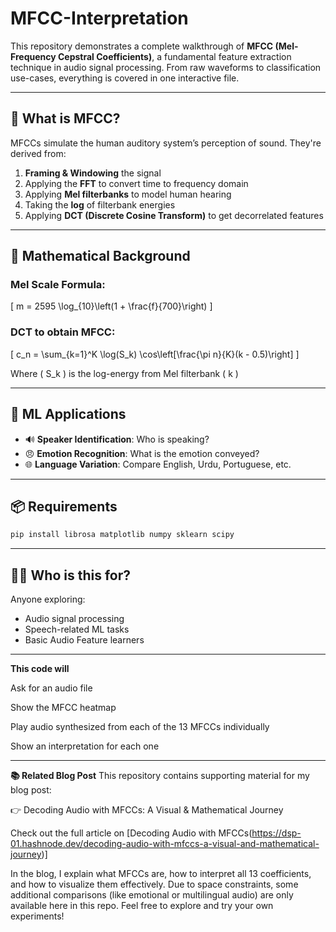 # MFCC-Interpretation

This repository demonstrates a complete walkthrough of **MFCC (Mel-Frequency Cepstral Coefficients)**, a fundamental feature extraction technique in audio signal processing. From raw waveforms to classification use-cases, everything is covered in one interactive file.

---

## 🧠 What is MFCC?
MFCCs simulate the human auditory system’s perception of sound. They're derived from:

1. **Framing & Windowing** the signal
2. Applying the **FFT** to convert time to frequency domain
3. Applying **Mel filterbanks** to model human hearing
4. Taking the **log** of filterbank energies
5. Applying **DCT (Discrete Cosine Transform)** to get decorrelated features

---

## 🔬 Mathematical Background

### Mel Scale Formula:
\[ m = 2595 \log_{10}\left(1 + \frac{f}{700}\right) \]

### DCT to obtain MFCC:
\[ c_n = \sum_{k=1}^K \log(S_k) \cos\left[\frac{\pi n}{K}(k - 0.5)\right] \]

Where \( S_k \) is the log-energy from Mel filterbank \( k \)

---

## 🤖 ML Applications

- 🔊 **Speaker Identification**: Who is speaking?
- 😠 **Emotion Recognition**: What is the emotion conveyed?
- 🌐 **Language Variation**: Compare English, Urdu, Portuguese, etc.

---

## 📦 Requirements
```bash
pip install librosa matplotlib numpy sklearn scipy
```

---

## 🙋‍♀️ Who is this for?
Anyone exploring:
- Audio signal processing
- Speech-related ML tasks
- Basic Audio Feature learners

---

**This code will**

Ask for an audio file

Show the MFCC heatmap

Play audio synthesized from each of the 13 MFCCs individually

Show an interpretation for each one

---

**📚 Related Blog Post**
This repository contains supporting material for my blog post:

👉 Decoding Audio with MFCCs: A Visual & Mathematical Journey

Check out the full article on [Decoding Audio with MFCCs(https://dsp-01.hashnode.dev/decoding-audio-with-mfccs-a-visual-and-mathematical-journey)]

In the blog, I explain what MFCCs are, how to interpret all 13 coefficients, and how to visualize them effectively.
Due to space constraints, some additional comparisons (like emotional or multilingual audio) are only available here in this repo. Feel free to explore and try your own experiments!
